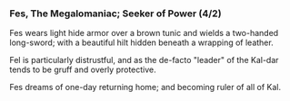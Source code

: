 ### Fes, The Megalomaniac; Seeker of Power (4/2)

Fes wears light hide armor over a brown tunic and wields a two-handed
long-sword; with a beautiful hilt hidden beneath a wrapping of leather.

Fel is particularly distrustful, and as the de-facto "leader" of the Kal-dar
tends to be gruff and overly protective.

Fes dreams of one-day returning home; and becoming ruler of all of Kal.
